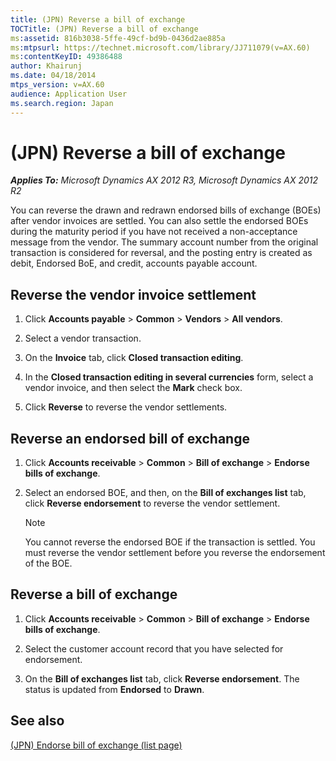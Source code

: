 ```yaml
---
title: (JPN) Reverse a bill of exchange
TOCTitle: (JPN) Reverse a bill of exchange
ms:assetid: 816b3038-5ffe-49cf-bd9b-0436d2ae885a
ms:mtpsurl: https://technet.microsoft.com/library/JJ711079(v=AX.60)
ms:contentKeyID: 49386488
author: Khairunj
ms.date: 04/18/2014
mtps_version: v=AX.60
audience: Application User
ms.search.region: Japan
---
```


# (JPN) Reverse a bill of exchange 


_**Applies To:** Microsoft Dynamics AX 2012 R3, Microsoft Dynamics AX 2012 R2_

You can reverse the drawn and redrawn endorsed bills of exchange (BOEs) after vendor invoices are settled. You can also settle the endorsed BOEs during the maturity period if you have not received a non-acceptance message from the vendor. The summary account number from the original transaction is considered for reversal, and the posting entry is created as debit, Endorsed BoE, and credit, accounts payable account.

## Reverse the vendor invoice settlement

1.  Click **Accounts payable** \> **Common** \> **Vendors** \> **All vendors**.

2.  Select a vendor transaction.

3.  On the **Invoice** tab, click **Closed transaction editing**.

4.  In the **Closed transaction editing in several currencies** form, select a vendor invoice, and then select the **Mark** check box.

5.  Click **Reverse** to reverse the vendor settlements.

## Reverse an endorsed bill of exchange

1.  Click **Accounts receivable** \> **Common** \> **Bill of exchange** \> **Endorse bills of exchange**.

2.  Select an endorsed BOE, and then, on the **Bill of exchanges list** tab, click **Reverse endorsement** to reverse the vendor settlement.
    

    > [!NOTE]
    > <P>You cannot reverse the endorsed BOE if the transaction is settled. You must reverse the vendor settlement before you reverse the endorsement of the BOE.</P>



## Reverse a bill of exchange

1.  Click **Accounts receivable** \> **Common** \> **Bill of exchange** \> **Endorse bills of exchange**.

2.  Select the customer account record that you have selected for endorsement.

3.  On the **Bill of exchanges list** tab, click **Reverse endorsement**. The status is updated from **Endorsed** to **Drawn**.

## See also

[(JPN) Endorse bill of exchange (list page)](https://technet.microsoft.com/library/jj911067\(v=ax.60\))

  



